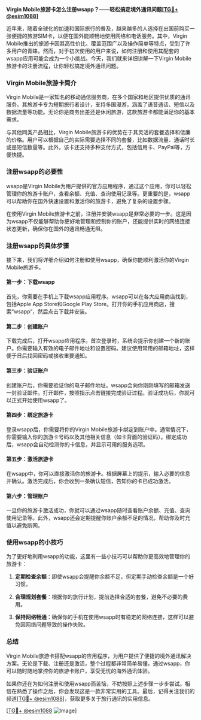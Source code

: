 **Virgin Mobile旅游卡怎么注册wsapp？——轻松搞定境外通讯问题[[TG💪+ @esim1088](https://t.me/s/esim1088)]**

近年来，随着全球化的加速和国际旅行的普及，越来越多的人选择在出国前购买一张便捷的旅游SIM卡，以便在国外能顺畅地使用网络和电话服务。其中，Virgin Mobile推出的旅游卡因其高性价比、覆盖范围广以及操作简单等特点，受到了许多用户的青睐。然而，对于初次使用的用户来说，如何注册和使用其配套的wsapp应用可能会成为一个小挑战。今天，我们就来详细讲解一下Virgin Mobile旅游卡的注册流程，让你轻松搞定境外通讯问题。

### Virgin Mobile旅游卡简介

Virgin Mobile是一家知名的移动通信服务商，在多个国家和地区提供优质的通讯服务。其旅游卡专为短期旅行者设计，支持多国漫游，涵盖了语音通话、短信以及数据流量等功能。无论你是商务出差还是休闲旅游，这款旅游卡都能满足你的基本需求。

与其他同类产品相比，Virgin Mobile旅游卡的优势在于其灵活的套餐选择和低廉的价格。用户可以根据自己的实际需要选择不同的套餐，比如数据流量、通话时长或是短信数量等。此外，该卡还支持多种支付方式，包括信用卡、PayPal等，方便快捷。

### 注册wsapp的必要性

wsapp是Virgin Mobile为用户提供的官方应用程序，通过这个应用，你可以轻松管理你的旅游卡账户，查看余额、充值、查询使用记录等。更重要的是，wsapp可以帮助你在国外快速设置和激活你的旅游卡，避免了复杂的设置步骤。

在使用Virgin Mobile旅游卡之前，注册并安装wsapp是非常必要的一步。这是因为wsapp不仅能够帮助你更好地管理和控制你的账户，还能提供实时的网络连接状态更新，确保你在国外的通讯畅通无阻。

### 注册wsapp的具体步骤

接下来，我们将详细介绍如何注册和使用wsapp，确保你能顺利激活你的Virgin Mobile旅游卡。

#### 第一步：下载wsapp

首先，你需要在手机上下载wsapp应用程序。wsapp可以在各大应用商店找到，包括Apple App Store和Google Play Store。打开你的手机应用商店，搜索“wsapp”，然后点击下载并安装。

#### 第二步：创建账户

下载完成后，打开wsapp应用程序。首次登录时，系统会提示你创建一个新的账户。你需要输入有效的电子邮件地址和设置密码。建议使用常用的邮箱地址，这样便于日后找回密码或接收重要通知。

#### 第三步：验证账户

创建账户后，你需要验证你的电子邮件地址。wsapp会向你刚刚填写的邮箱发送一封验证邮件。打开邮件，按照指示点击链接完成验证过程。验证成功后，你就可以正式开始使用wsapp了。

#### 第四步：绑定旅游卡

登录wsapp后，你需要将你的Virgin Mobile旅游卡绑定到账户中。通常情况下，你需要输入你的旅游卡号码以及其他相关信息（如卡背面的验证码）。绑定成功后，wsapp会自动检测你的卡信息，并显示可用的服务选项。

#### 第五步：激活旅游卡

在wsapp中，你可以直接激活你的旅游卡。根据屏幕上的提示，输入必要的信息并确认。激活完成后，你会收到一条确认短信，告知你的卡已成功激活。

#### 第六步：管理账户

一旦你的旅游卡激活成功，你就可以通过wsapp随时查看账户余额、充值、查询使用记录等。此外，wsapp还会定期提醒你账户余额不足的情况，帮助你及时充值以避免断网。

### 使用wsapp的小技巧

为了更好地利用wsapp的功能，这里有一些小技巧可以帮助你更高效地管理你的旅游卡：

1. **定期检查余额**：即使wsapp会提醒你余额不足，但定期手动检查余额是一个好习惯。
   
2. **合理规划套餐**：根据你的旅行计划，提前选择合适的套餐，避免不必要的费用。

3. **保持网络畅通**：确保你的手机在使用wsapp时有稳定的网络连接，这样可以避免因网络问题导致的操作失败。

### 总结

Virgin Mobile旅游卡搭配wsapp的应用程序，为用户提供了便捷的境外通讯解决方案。无论是下载、注册还是激活，整个过程都非常简单易懂。通过wsapp，你可以随时随地掌控你的旅游卡账户，享受无忧的海外通讯体验。

如果你还在为如何注册和使用wsapp而苦恼，不妨按照上述步骤一步步尝试。相信在熟悉了操作之后，你会发现这是一款非常实用的工具。最后，记得关注我们的频道[[TG💪+ @esim1088](https://t.me/s/esim1088)]，获取更多关于旅行通讯的实用信息。

[[TG💪+ @esim1088](https://t.me/s/esim1088) ![Image](https://i.postimg.cc/4NQfJmqS/Snipaste-2025-05-13-00-14-12.png)]